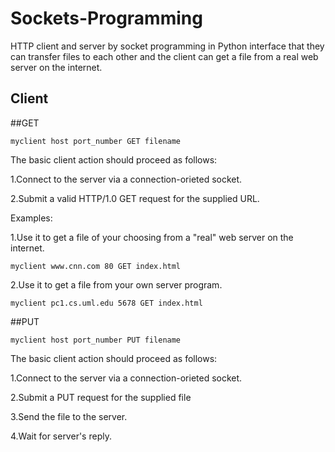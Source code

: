 # Sockets-Programming
HTTP client and server by socket programming in Python interface that they can
transfer files to each other and the client can get a file from a real web server on the internet.

## Client
##GET 
```
myclient host port_number GET filename
```
The basic client action should proceed as follows:

1.Connect to the server via a connection-orieted socket.

2.Submit a valid HTTP/1.0 GET request for the supplied URL.

Examples:

1.Use it to get a file of your choosing from a "real" web server on the internet.
```
myclient www.cnn.com 80 GET index.html
```
2.Use it to get a file from your own server program.
```
myclient pc1.cs.uml.edu 5678 GET index.html
```
##PUT
```
myclient host port_number PUT filename
```
The basic client action should proceed as follows:

1.Connect to the server via a connection-orieted socket.

2.Submit a PUT request for the supplied file

3.Send the file to the server.

4.Wait for server's reply.



